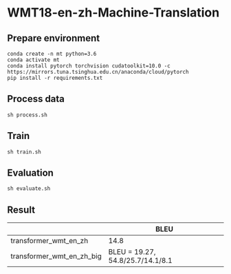 # WMT18-en-zh-Machine-Translation

## Prepare environment

```
conda create -n mt python=3.6
conda activate mt
conda install pytorch torchvision cudatoolkit=10.0 -c https://mirrors.tuna.tsinghua.edu.cn/anaconda/cloud/pytorch
pip install -r requirements.txt 
```

## Process data

```
sh process.sh
```

## Train

```
sh train.sh
```

## Evaluation

```
sh evaluate.sh
```

## Result

|                       | BLEU |
| --------------------- | ---- |
| transformer_wmt_en_zh | 14.8 |
| transformer_wmt_en_zh_big| BLEU = 19.27, 54.8/25.7/14.1/8.1 |

